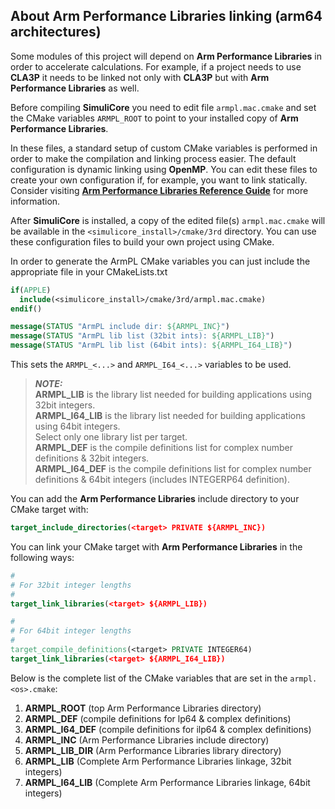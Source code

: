 ## About Arm Performance Libraries linking (arm64 architectures)

Some modules of this project will depend on **Arm Performance Libraries** in order to accelerate calculations. For example, if a project needs to use **CLA3P** it needs to be linked not only with **CLA3P** but with **Arm Performance Libraries** as well.  

Before compiling **SimuliCore** you need to edit file `armpl.mac.cmake` and set the CMake variables `ARMPL_ROOT` to point to your installed copy of **Arm Performance Libraries**.  

In these files, a standard setup of custom CMake variables is performed in order to make the compilation and linking process easier. The default configuration is dynamic linking using **OpenMP**. You can edit these files to create your own configuration if, for example, you want to link statically. Consider visiting [**Arm Performance Libraries Reference Guide**](https://developer.arm.com/documentation/101004/2404/General-information/Access-Arm-Performance-Libraries) for more information.

After **SimuliCore** is installed, a copy of the edited file(s) `armpl.mac.cmake` will be available in the `<simulicore_install>/cmake/3rd` directory. You can use these configuration files to build your own project using CMake.  

In order to generate the ArmPL CMake variables you can just include the appropriate file in your CMakeLists.txt
```cmake
if(APPLE)
  include(<simulicore_install>/cmake/3rd/armpl.mac.cmake)
endif()

message(STATUS "ArmPL include dir: ${ARMPL_INC}")
message(STATUS "ArmPL lib list (32bit ints): ${ARMPL_LIB}")
message(STATUS "ArmPL lib list (64bit ints): ${ARMPL_I64_LIB}")
```
This sets the `ARMPL_<...>` and `ARMPL_I64_<...>` variables to be used.

> <b><i>NOTE:</i></b>  
> **ARMPL_LIB** is the library list needed for building applications using 32bit integers.  
> **ARMPL_I64_LIB** is the library list needed for building applications using 64bit integers.  
> Select only one library list per target.  
> **ARMPL_DEF** is the compile definitions list for complex number definitions & 32bit integers.  
> **ARMPL_I64_DEF** is the compile definitions list for complex number definitions & 64bit integers (includes INTEGERP64 definition).  

You can add the **Arm Performance Libraries** include directory to your CMake target with:
```cmake
target_include_directories(<target> PRIVATE ${ARMPL_INC})
```

You can link your CMake target with **Arm Performance Libraries** in the following ways:
```cmake
#
# For 32bit integer lengths
#
target_link_libraries(<target> ${ARMPL_LIB})

#
# For 64bit integer lengths
#
target_compile_definitions(<target> PRIVATE INTEGER64)
target_link_libraries(<target> ${ARMPL_I64_LIB})
```

Below is the complete list of the CMake variables that are set in the `armpl.<os>.cmake`:
1) **ARMPL_ROOT** (top Arm Performance Libraries directory)
2) **ARMPL_DEF** (compile definitions for lp64 & complex definitions)
3) **ARMPL_I64_DEF** (compile definitions for ilp64 & complex definitions)
4) **ARMPL_INC** (Arm Performance Libraries include directory)
5) **ARMPL_LIB_DIR** (Arm Performance Libraries library directory)
6) **ARMPL_LIB** (Complete Arm Performance Libraries linkage, 32bit integers)
7) **ARMPL_I64_LIB** (Complete Arm Performance Libraries linkage, 64bit integers)

<!-- 6) **ARMPL_DLL_DIR** (Arm Performance Libraries redist library directory, windows only) -->

